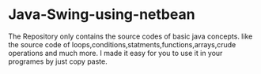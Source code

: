 # Java-Swing-using-netbean
The Repository only contains the source codes of basic java concepts. like the source code of loops,conditions,statments,functions,arrays,crude operations and much more. I made it easy for you to use it in your programes by just copy paste.
